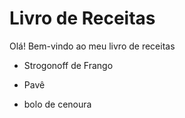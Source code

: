 # Livro de Receitas

Olá! Bem-vindo ao meu livro de receitas

- Strogonoff de Frango

- Pavê

- bolo de cenoura

  
